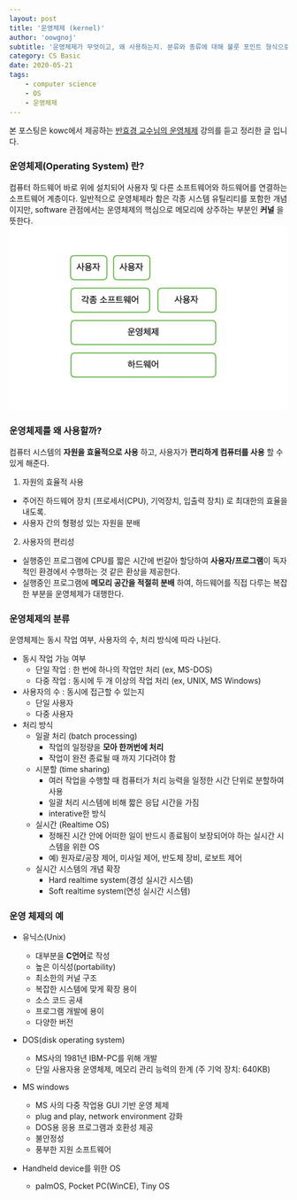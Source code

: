 ```yaml
---
layout: post
title: '운영체제 (kernel)'
author: 'oowgnoj'
subtitle: '운영체제가 무엇이고, 왜 사용하는지. 분류와 종류에 대해 불룻 포인트 형식으로 정리한 글 입니다.'
category: CS Basic
date: 2020-05-21
tags:
    - computer science
    - OS
    - 운영체제
---
```


본 포스팅은 kowc에서 제공하는 [반효경 교수님의 운영체제](http://www.kocw.net/home/search/kemView.do?kemId=1046323&ar=pop) 강의를 듣고 정리한 글 입니다.

### 운영체제(Operating System) 란?

컴퓨터 하드웨어 바로 위에 설치되어 사용자 및 다른 소프트웨어와 하드웨어를 연결하는 소프트웨어 계층이다. 일반적으로 운영체제라 함은 각종 시스템 유틸리티를 포함한 개념이지만, software 관점에서는 운영체제의 핵심으로 메모리에 상주하는 부분인 **커널** 을 뜻한다.
![OS](./../images/in-post/OS/OS-intro.png)

### 운영체제를 왜 사용할까?

컴퓨터 시스템의 **자원을 효율적으로 사용** 하고, 사용자가 **편리하게 컴퓨터를 사용** 할 수 있게 해준다.

1. 자원의 효율적 사용

-   주어진 하드웨어 장치 (프로세서(CPU), 기억장치, 입출력 장치) 로 최대한의 효율을 내도록.
-   사용자 간의 형평성 있는 자원을 분배

2. 사용자의 편리성

-   실행중인 프로그램에 CPU를 짧은 시간에 번갈아 할당하여 **사용자/프로그램**이 독자적인 환경에서 수행하는 것 같은 환상을 제공한다.
-   실행중인 프로그램에 **메모리 공간을 적절히 분배** 하여, 하드웨어를 직접 다루는 복잡한 부분을 운영체제가 대행한다.

### 운영체제의 분류

운영체제는 동시 작업 여부, 사용자의 수, 처리 방식에 따라 나뉜다.

-   동시 작업 가능 여부
    -   단일 작업 : 한 번에 하나의 작업만 처리 (ex, MS-DOS)
    -   다중 작업 : 동시에 두 개 이상의 작업 처리 (ex, UNIX, MS Windows)
-   사용자의 수 : 동시에 접근할 수 있는지
    -   단일 사용자
    -   다중 사용자
-   처리 방식
    -   일괄 처리 (batch processing)
        -   작업의 일정량을 **모아 한꺼번에 처리**
        -   작업이 완전 종료될 때 까지 기다려야 함
    -   시분할 (time sharing)
        -   여러 작업을 수행할 때 컴퓨터가 처리 능력을 일정한 시간 단위로 분할하여 사용
        -   일괄 처리 시스템에 비해 짧은 응답 시간을 가짐
        -   interative한 방식
    -   실시간 (Realtime OS)
        -   정해진 시간 안에 어떠한 일이 반드시 종료됨이 보장되어야 하는 실시간 시스템을 위한 OS
        -   예) 원자로/공장 제어, 미사일 제어, 반도체 장비, 로보트 제어
    -   실시간 시스템의 개념 확장
        -   Hard realtime system(경성 실시간 시스템)
        -   Soft realtime system(연성 실시간 시스템)

### 운영 체제의 예

-   유닉스(Unix)

    -   대부분을 **C언어**로 작성
    -   높은 이식성(portability)
    -   최소한의 커널 구조
    -   복잡한 시스템에 맞게 확장 용이
    -   소스 코드 공새
    -   프로그램 개발에 용이
    -   다양한 버전

-   DOS(disk operating system)

    -   MS사의 1981년 IBM-PC를 위해 개발
    -   단일 사용자용 운영체제, 메모리 관리 능력의 한계 (주 기억 장치: 640KB)

-   MS windows

    -   MS 사의 다중 작업용 GUI 기반 운영 체제
    -   plug and play, network environment 강화
    -   DOS용 응용 프로그램과 호환성 제공
    -   불안정성
    -   풍부한 지원 소프트웨어

-   Handheld device를 위한 OS
    -   palmOS, Pocket PC(WinCE), Tiny OS

